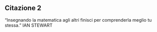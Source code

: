 ## Citazione 2

“Insegnando la matematica agli altri finisci per comprenderla meglio tu stessa.”
IAN STEWART